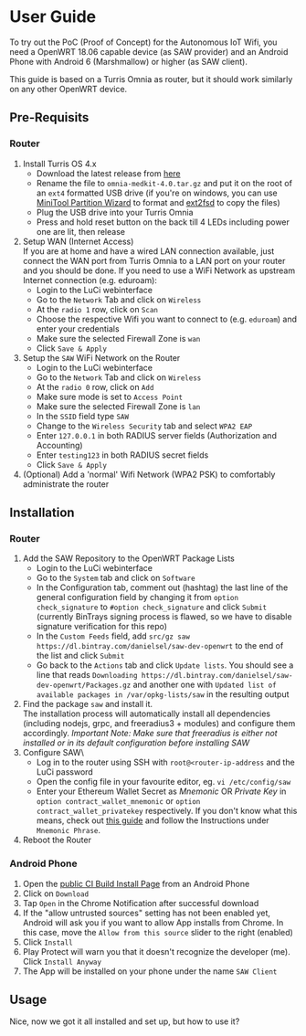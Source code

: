 # User Guide
To try out the PoC (Proof of Concept) for the Autonomous IoT Wifi, you need a OpenWRT 18.06 capable device (as SAW provider) and an Android Phone with Android 6 (Marshmallow) or higher (as SAW client).

This guide is based on a Turris Omnia as router, but it should work similarly on any other OpenWRT device.

## Pre-Requisits
### Router
1. Install Turris OS 4.x
    * Download the latest release from [here](https://repo.turris.cz/hbs/medkit/)
    * Rename the file to `omnia-medkit-4.0.tar.gz` and put it on the root of an `ext4` formatted USB drive (if you're on windows, you can use [MiniTool Partition Wizard](https://www.partitionwizard.com/free-partition-manager.html) to format and [ext2fsd](https://sourceforge.net/projects/ext2fsd/) to copy the files)
    * Plug the USB drive into your Turris Omnia
    * Press and hold reset button on the back till 4 LEDs including power one are lit, then release
2. Setup WAN (Internet Access)\
If you are at home and have a wired LAN connection available, just connect the WAN port from Turris Omnia to a LAN port on your router and you should be done. If you need to use a WiFi Network as upstream Internet connection (e.g. eduroam):
    * Login to the LuCi webinterface
    * Go to the `Network` Tab and click on `Wireless`
    * At the `radio 1` row, click on `Scan`
    * Choose the respective Wifi you want to connect to (e.g. `eduroam`) and enter your credentials
    * Make sure the selected Firewall Zone is `wan`
    * Click `Save & Apply`
3. Setup the `SAW` WiFi Network on the Router
    * Login to the LuCi webinterface
    * Go to the `Network` Tab and click on `Wireless`
    * At the `radio 0` row, click on `Add`
    * Make sure mode is set to `Access Point`
    * Make sure the selected Firewall Zone is `lan`
    * In the `SSID` field type `SAW`
    * Change to the `Wireless Security` tab and select `WPA2 EAP`
    * Enter `127.0.0.1` in both RADIUS server fields (Authorization and Accounting)
    * Enter `testing123` in both RADIUS secret fields
    * Click `Save & Apply`
4. (Optional) Add a 'normal' Wifi Network (WPA2 PSK) to comfortably administrate the router


## Installation
### Router
1. Add the SAW Repository to the OpenWRT Package Lists
    * Login to the LuCi webinterface
    * Go to the `System` tab and click on `Software`
    * In the Configuration tab, comment out (hashtag) the last line of the general configuration field by changing it from `option check_signature` to `#option check_signature` and click `Submit` (currently BinTrays signing process is flawed, so we have to disable signature verification for this repo)
    * In the `Custom Feeds` field, add `src/gz saw https://dl.bintray.com/danielsel/saw-dev-openwrt` to the end of the list and click `Submit`
    * Go back to the `Actions` tab and click `Update lists`. You should see a line that reads `Downloading https://dl.bintray.com/danielsel/saw-dev-openwrt/Packages.gz` and another one with `Updated list of available packages in /var/opkg-lists/saw` in the resulting output
2. Find the package `saw` and install it.\
The installation process will automatically install all dependencies (including nodejs, grpc, and freeradius3 + modules) and configure them accordingly.
*Important Note: Make sure that freeradius is either not installed or in its default configuration before installing SAW*
3. Configure SAW\
    * Log in to the router using SSH with `root@<router-ip-address` and the LuCi password
    * Open the config file in your favourite editor, eg. `vi /etc/config/saw`
    * Enter your Ethereum Wallet Secret as *Mnemonic* OR *Private Key* in `option contract_wallet_mnemonic` or `option contract_wallet_privatekey` respectively. If you don't know what this means, check out [this guide](https://kb.myetherwallet.com/en/getting-started/how-to-create-a-wallet/) and follow the Instructions under `Mnemonic Phrase`.
4. Reboot the Router

### Android Phone
1. Open the [public CI Build Install Page](https://install.appcenter.ms/users/daniel.sel/apps/racoon/distribution_groups/public) from an Android Phone
2. Click on `Download`
3. Tap `Open` in the Chrome Notification after successful download
4. If the "allow untrusted sources" setting has not been enabled yet, Android will ask you if you want to allow App installs from Chrome. In this case, move the `Allow from this source` slider to the right (enabled)
5. Click `Install`
6. Play Protect will warn you that it doesn't recognize the developer (me). Click `Install Anyway`
7. The App will be installed on your phone under the name `SAW Client`

## Usage
Nice, now we got it all installed and set up, but how to use it?